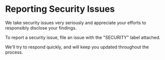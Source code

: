 # Reporting Security Issues

We take security issues very seriously and appreciate your efforts to responsibly disclose your findings.

To report a security issue, file an issue with the "SECURITY" label attached.

We'll try to respond quickly, and will keep you updated throughout the process.
